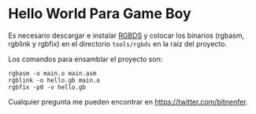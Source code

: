 Hello World Para Game Boy
=========================

Es necesario descargar e instalar [RGBDS](https://github.com/rednex/rgbds) y colocar los binarios (rgbasm, rgblink y rgbfix) en el directorio `tools/rgbds` en la raíz del proyecto.

Los comandos para ensamblar el proyecto son:
```
rgbasm -o main.o main.asm
rgblink -o hello.gb main.o
rgbfix -p0 -v hello.gb
```

Cualquier pregunta me pueden encontrar en https://twitter.com/bitnenfer.

